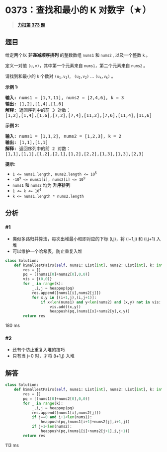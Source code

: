 # 0373：查找和最小的 K 对数字（★）


> <u>**[力扣第 373 题](https://leetcode.cn/problems/find-k-pairs-with-smallest-sums/)**</u>

## 题目

<p>给定两个以 <strong>非递减顺序排列</strong> 的整数数组 <code>nums1</code> 和<strong> </strong><code>nums2</code><strong> </strong>, 以及一个整数 <code>k</code><strong> </strong>。</p>

<p>定义一对值 <code>(u,v)</code>，其中第一个元素来自 <code>nums1</code>，第二个元素来自 <code>nums2</code><strong> </strong>。</p>

<p>请找到和最小的 <code>k</code> 个数对 <code>(u<sub>1</sub>,v<sub>1</sub>)</code>, <code> (u<sub>2</sub>,v<sub>2</sub>)</code>  ...  <code>(u<sub>k</sub>,v<sub>k</sub>)</code> 。</p>



<p><strong class="example">示例 1:</strong></p>

<pre>
<strong>输入:</strong> nums1 = [1,7,11], nums2 = [2,4,6], k = 3
<strong>输出:</strong> [1,2],[1,4],[1,6]
<strong>解释: </strong>返回序列中的前 3 对数：
[1,2],[1,4],[1,6],[7,2],[7,4],[11,2],[7,6],[11,4],[11,6]
</pre>

<p><strong class="example">示例 2:</strong></p>

<pre>
<strong>输入: </strong>nums1 = [1,1,2], nums2 = [1,2,3], k = 2
<strong>输出: </strong>[1,1],[1,1]
<strong>解释: </strong>返回序列中的前 2 对数：
[1,1],[1,1],[1,2],[2,1],[1,2],[2,2],[1,3],[1,3],[2,3]
</pre>



<p><strong>提示:</strong></p>

<ul>
<li><code>1 &lt;= nums1.length, nums2.length &lt;= 10<sup>5</sup></code></li>
<li><code>-10<sup>9</sup> &lt;= nums1[i], nums2[i] &lt;= 10<sup>9</sup></code></li>
<li><code>nums1</code> 和 <code>nums2</code> 均为 <strong>升序排列</strong></li>
<li><meta charset="UTF-8" /><code>1 &lt;= k &lt;= 10<sup>4</sup></code></li>
<li><code>k &lt;= nums1.length * nums2.length</code></li>
</ul>


## 分析


### #1

- 类似多路归并算法，每次出堆最小和即对应的下标 (i,j)，将 (i+1,j) 和 (i,j+1) 入堆
- 可以维护一个哈希表，防止重复入堆

```python
class Solution:
    def kSmallestPairs(self, nums1: List[int], nums2: List[int], k: int) -> List[List[int]]:
        res = []
        pq = [(nums1[0]+nums2[0],0,0)]
        vis = {(0,0)}
        for _ in range(k):
            _,i,j = heappop(pq)
            res.append([nums1[i],nums2[j]])
            for x,y in [(i+1,j),(i,j+1)]:
                if x<len(nums1) and y<len(nums2) and (x,y) not in vis:
                    vis.add((x,y))
                    heappush(pq,(nums1[x]+nums2[y],x,y))
        return res
```
180 ms

### #2

- 还有个防止重复入堆的技巧
- 只有当 j=0 时，才将 (i+1,j) 入堆

## 解答

```python
class Solution:
    def kSmallestPairs(self, nums1: List[int], nums2: List[int], k: int) -> List[List[int]]:
        res = []
        pq = [(nums1[0]+nums2[0],0,0)]
        for _ in range(k):
            _,i,j = heappop(pq)
            res.append([nums1[i],nums2[j]])
            if j==0 and i+1<len(nums1):
                heappush(pq,(nums1[i+1]+nums2[j],i+1,j))
            if j+1<len(nums2):
                heappush(pq,(nums1[i]+nums2[j+1],i,j+1))
        return res
```
113 ms

